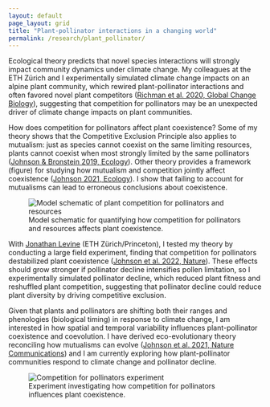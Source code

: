 ```yaml
---
layout: default
page_layout: grid
title: "Plant-pollinator interactions in a changing world"
permalink: /research/plant_pollinator/
---
```


<div class="content-up">
  <div class="content-left">
    <p>Ecological theory predicts that novel species interactions will strongly impact community dynamics under climate change. My colleagues at the ETH Zürich and I experimentally simulated climate change impacts on an alpine plant community, which rewired plant-pollinator interactions and often favored novel plant competitors (<a href="https://chrisajohnson.github.io/publications/" target="_blank" rel="noopener">Richman et al. 2020, Global Change Biology</a>), suggesting that competition for pollinators may be an unexpected driver of climate change impacts on plant communities.</p>
    <p>How does competition for pollinators affect plant coexistence? Some of my theory shows that the Competitive Exclusion Principle also applies to mutualism: just as species cannot coexist on the same limiting resources, plants cannot coexist when most strongly limited by the same pollinators (<a href="https://chrisajohnson.github.io/publications/" target="_blank" rel="noopener">Johnson & Bronstein 2019, Ecology</a>). Other theory provides a framework (figure) for studying how mutualism and competition jointly affect coexistence (<a href="https://chrisajohnson.github.io/publications/" target="_blank" rel="noopener">Johnson 2021, Ecology</a>). I show that failing to account for mutualisms can lead to erroneous conclusions about coexistence.</p>
  </div>

  <div class="content-right">
    <figure>
      <img src="{{ '/images/Competition_pollinators.png' | relative_url }}" alt="Model schematic of plant competition for pollinators and resources" >
      <figcaption>Model schematic for quantifying how competition for pollinators and resources affects plant coexistence.</figcaption>
    </figure>
  </div>

</div>

<div class="content-down">
  <div class="content-left">
    <p>With <a href="https://levine.princeton.edu/" target="_blank" rel="noopener">Jonathan Levine</a> (ETH Zürich/Princeton), I tested my theory by conducting a large field experiment, finding that competition for pollinators destabilized plant coexistence (<a href="https://chrisajohnson.github.io/publications/" target="_blank" rel="noopener">Johnson et al. 2022, Nature</a>). These effects should grow stronger if pollinator decline intensifies pollen limitation, so I experimentally simulated pollinator decline, which reduced plant fitness and reshuffled plant competition, suggesting that pollinator decline could reduce plant diversity by driving competitive exclusion.</p>
    <p>Given that plants and pollinators are shifting both their ranges and phenologies (biological timing) in response to climate change, I am interested in how spatial and temporal variability influences plant-pollinator coexistence and coevolution. I have derived eco-evolutionary theory reconciling how mutualisms can evolve (<a href="https://chrisajohnson.github.io/publications/" target="_blank" rel="noopener">Johnson et al. 2021, Nature Communications</a>) and I am currently exploring how plant-pollinator communities respond to climate change and pollinator decline.</p>
  </div>
  
  <div class="content-right">
    <figure>
      <img src="{{ '/images/Pollinator_experiment.jpg' | relative_url }}" alt="Competition for pollinators experiment" >
      <figcaption>Experiment investigating how competition for pollinators influences plant coexistence.</figcaption>
    </figure>
  </div>
</div>

